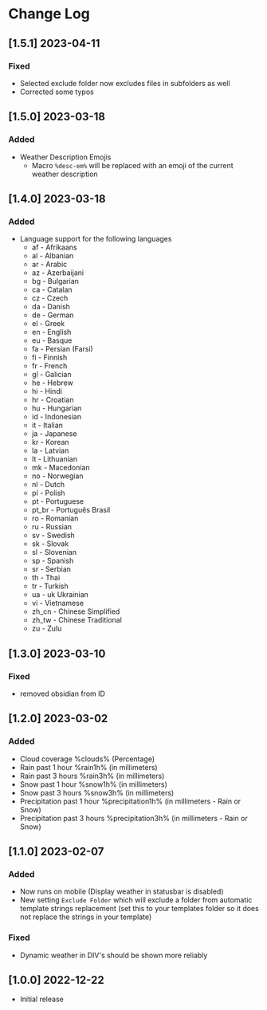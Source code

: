 # Change Log
<!--
### Added
### Changed
### Deprecated
### Removed
### Fixed
### Security
### Updated
-->

<!-- ## [v-inc] ${YEAR4}-${MONTHNUMBER}-${DATE} -->
## [1.5.1] 2023-04-11
### Fixed
- Selected exclude folder now excludes files in subfolders as well
- Corrected some typos

## [1.5.0] 2023-03-18
### Added
- Weather Description Emojis
  - Macro `%desc-em%` will be replaced with an emoji of the current weather description

## [1.4.0] 2023-03-18
### Added
- Language support for the following languages
  - af - Afrikaans
  - al - Albanian
  - ar - Arabic
  - az - Azerbaijani
  - bg - Bulgarian
  - ca - Catalan
  - cz - Czech
  - da - Danish
  - de - German
  - el - Greek
  - en - English
  - eu - Basque
  - fa - Persian (Farsi)
  - fi - Finnish
  - fr - French
  - gl - Galician
  - he - Hebrew
  - hi - Hindi
  - hr - Croatian
  - hu - Hungarian
  - id - Indonesian
  - it - Italian
  - ja - Japanese
  - kr - Korean
  - la - Latvian
  - lt - Lithuanian
  - mk - Macedonian
  - no - Norwegian
  - nl - Dutch
  - pl - Polish
  - pt - Portuguese
  - pt_br - Português Brasil
  - ro - Romanian
  - ru - Russian
  - sv - Swedish
  - sk - Slovak
  - sl - Slovenian
  - sp - Spanish
  - sr - Serbian
  - th - Thai
  - tr - Turkish
  - ua - uk Ukrainian
  - vi - Vietnamese
  - zh_cn - Chinese Simplified
  - zh_tw - Chinese Traditional
  - zu - Zulu

## [1.3.0] 2023-03-10
### Fixed
- removed obsidian from ID

## [1.2.0] 2023-03-02
### Added
- Cloud coverage %clouds% (Percentage)
- Rain past 1 hour %rain1h% (in millimeters)
- Rain past 3 hours %rain3h% (in millimeters)
- Snow past 1 hour %snow1h% (in millimeters)
- Snow past 3 hours %snow3h% (in millimeters)
- Precipitation past 1 hour %precipitation1h% (in millimeters - Rain or Snow)
- Precipitation past 3 hours %precipitation3h% (in millimeters - Rain or Snow)

## [1.1.0] 2023-02-07
### Added
- Now runs on mobile (Display weather in statusbar is disabled)
- New setting `Exclude Folder` which will exclude a folder from automatic template strings replacement (set this to your templates folder so it does not replace the strings in your template)

### Fixed
- Dynamic weather in DIV's should be shown more reliably

## [1.0.0] 2022-12-22
- Initial release

